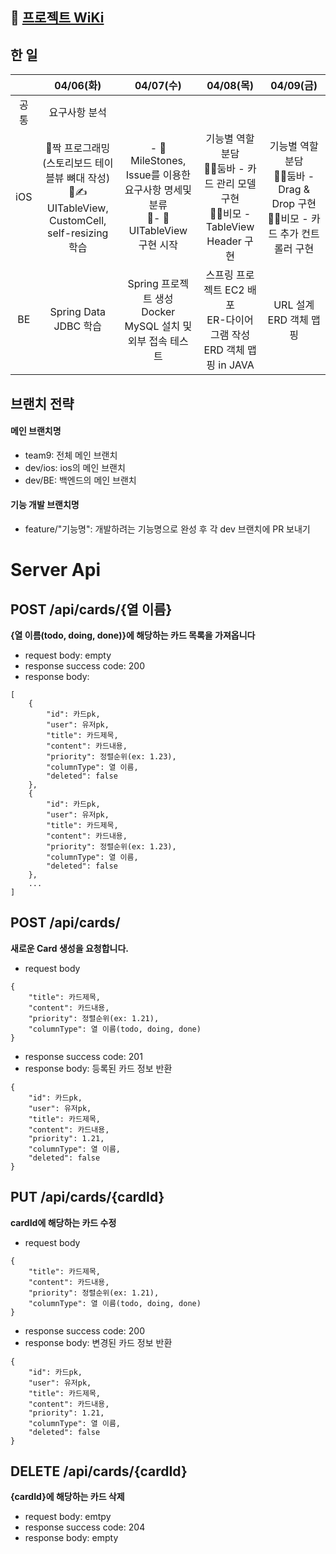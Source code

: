 ## 📣 [프로젝트 WiKi](https://github.com/isaac56/todo-list/wiki)



## 한 일

|      |                          04/06(화)                           |                          04/07(수)                           |                          04/08(목)                           |                          04/09(금)                           |
| :--: | :----------------------------------------------------------: | :----------------------------------------------------------: | :----------------------------------------------------------: | :----------------------------------------------------------: |
| 공통 |                        요구사항 분석                         |                                                              |                                                              |                                                              |
| iOS  | 🤝짝 프로그래밍(스토리보드 테이블뷰 뼈대 작성)<br />✍️UITableView, CustomCell, self-resizing 학습 | - 🧐MileStones, Issue를 이용한 요구사항 명세및 분류<br />- 🐶UITableView 구현 시작 | 기능별 역할 분담<br />🛠둠바 - 카드 관리 모델 구현<br />🛠비모 - TableView Header 구현 | 기능별 역할 분담<br />🛠둠바 - Drag & Drop 구현<br />🛠비모 - 카드 추가 컨트롤러 구현 |
|  BE  |                    Spring Data JDBC 학습                     | Spring 프로젝트 생성<br />Docker MySQL 설치 및 외부 접속 테스트 | 스프링 프로젝트 EC2 배포<br />ER-다이어그램 작성<br />ERD 객체 맵핑 in JAVA |                 URL 설계<br />ERD 객체 맵핑                  |



## 브랜치 전략

#### 메인 브랜치명

- team9: 전체 메인 브랜치
- dev/ios: ios의 메인 브랜치
- dev/BE: 백엔드의 메인 브랜치

#### 기능 개발 브랜치명

- feature/"기능명": 개발하려는 기능명으로 완성 후 각 dev 브랜치에 PR 보내기



# Server Api

## POST /api/cards/{열 이름}

**{열 이름(todo, doing, done)}에 해당하는 카드 목록을 가져옵니다**

- request body: empty
- response success code: 200
- response body:

```
[
    {
        "id": 카드pk,
        "user": 유저pk,
        "title": 카드제목,
        "content": 카드내용,
        "priority": 정렬순위(ex: 1.23),
        "columnType": 열 이름,
        "deleted": false
    },
    {
        "id": 카드pk,
        "user": 유저pk,
        "title": 카드제목,
        "content": 카드내용,
        "priority": 정렬순위(ex: 1.23),
        "columnType": 열 이름,
        "deleted": false
    },
    ...
]
```

## POST /api/cards/

**새로운 Card 생성을 요청합니다.**

- request body

```
{
    "title": 카드제목,
    "content": 카드내용,
    "priority": 정렬순위(ex: 1.21),
    "columnType": 열 이름(todo, doing, done)
}
```

- response success code: 201
- response body: 등록된 카드 정보 반환

```
{
    "id": 카드pk,
    "user": 유저pk,
    "title": 카드제목,
    "content": 카드내용,
    "priority": 1.21,
    "columnType": 열 이름,
    "deleted": false
}
```

## PUT /api/cards/{cardId}

**cardId에 해당하는 카드 수정**

- request body

```
{
    "title": 카드제목,
    "content": 카드내용,
    "priority": 정렬순위(ex: 1.21),
    "columnType": 열 이름(todo, doing, done)
}
```

- response success code: 200
- response body: 변경된 카드 정보 반환

```
{
    "id": 카드pk,
    "user": 유저pk,
    "title": 카드제목,
    "content": 카드내용,
    "priority": 1.21,
    "columnType": 열 이름,
    "deleted": false
}
```

## DELETE /api/cards/{cardId}

**{cardId}에 해당하는 카드 삭제**

- request body: emtpy
- response success code: 204
- response body: empty
